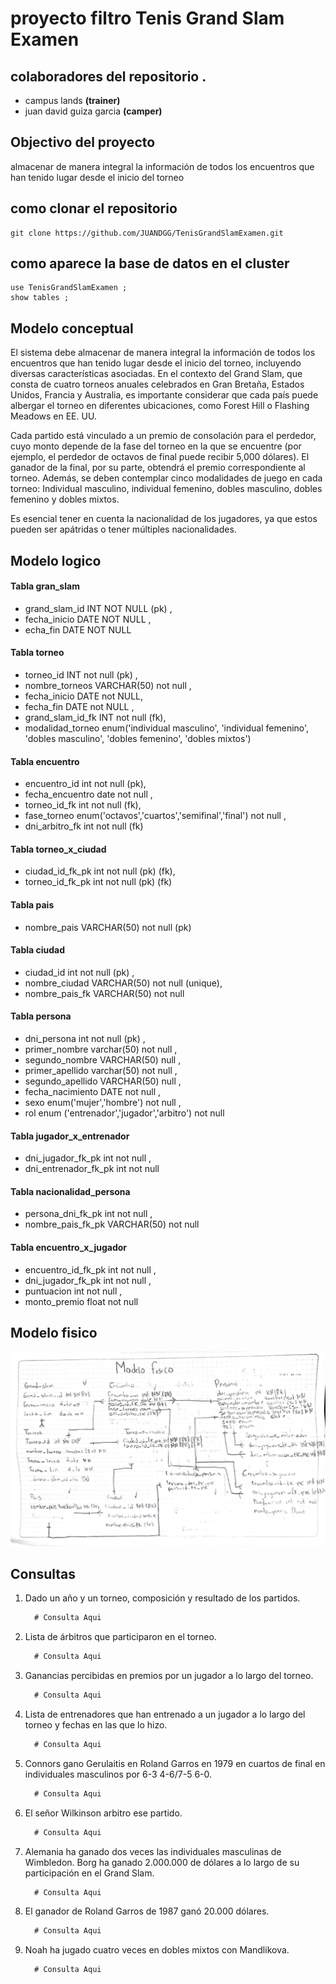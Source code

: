 # proyecto filtro Tenis Grand Slam Examen


## colaboradores del repositorio .
+ campus lands **(trainer)**
+ juan david guiza garcia **(camper)**



## Objectivo del proyecto
almacenar de manera integral la información de todos los encuentros que han tenido lugar desde el inicio del torneo


## como clonar el repositorio 
```
git clone https://github.com/JUANDGG/TenisGrandSlamExamen.git
```


## como aparece la base de datos en el cluster
```
use TenisGrandSlamExamen ;
show tables ;
```

## **Modelo conceptual**

El sistema debe almacenar de manera integral la información de todos los encuentros que han tenido lugar desde el inicio del torneo, incluyendo diversas características asociadas. En el contexto del Grand Slam, que consta de cuatro torneos anuales celebrados en Gran Bretaña, Estados Unidos, Francia y Australia, es importante considerar que cada país puede albergar el torneo en diferentes ubicaciones, como Forest Hill o Flashing Meadows en EE. UU.

Cada partido está vinculado a un premio de consolación para el perdedor, cuyo monto depende de la fase del torneo en la que se encuentre (por ejemplo, el perdedor de octavos de final puede recibir 5,000 dólares). El ganador de la final, por su parte, obtendrá el premio correspondiente al torneo. Además, se deben contemplar cinco modalidades de juego en cada torneo: Individual masculino, individual femenino, dobles masculino, dobles femenino y dobles mixtos.

Es esencial tener en cuenta la nacionalidad de los jugadores, ya que estos pueden ser apátridas o tener múltiples nacionalidades.


## **Modelo logico**

#### Tabla gran_slam
+  grand_slam_id INT NOT NULL (pk) ,
+  fecha_inicio DATE NOT NULL ,
+ echa_fin DATE NOT NULL


#### Tabla  torneo 

+ torneo_id INT not null (pk) ,
+ nombre_torneos VARCHAR(50) not null , 
+ fecha_inicio DATE not NULL,
+ fecha_fin DATE not NULL , 
+ grand_slam_id_fk INT not null (fk),
+ modalidad_torneo enum('individual masculino', 'individual femenino', 'dobles masculino', 'dobles femenino', 'dobles mixtos')


#### Tabla encuentro 

+ encuentro_id int not null (pk),
+ fecha_encuentro date not null  ,
+ torneo_id_fk int not null (fk),
+ fase_torneo enum('octavos','cuartos','semifinal','final') not null ,
+ dni_arbitro_fk int not null (fk)


#### Tabla torneo_x_ciudad 
+  ciudad_id_fk_pk int not null (pk) (fk),
+  torneo_id_fk_pk int not null  (pk) (fk)


#### Tabla pais 
+ nombre_pais VARCHAR(50) not null (pk)


#### Tabla ciudad

+ ciudad_id int not null (pk) ,
+ nombre_ciudad VARCHAR(50) not null (unique),
+ nombre_pais_fk VARCHAR(50) not null

#### Tabla persona 
+ dni_persona int not null  (pk) ,
+ primer_nombre varchar(50) not null  ,
+ segundo_nombre VARCHAR(50) null ,
+ primer_apellido varchar(50) not null , 
+ segundo_apellido VARCHAR(50) null ,
+ fecha_nacimiento DATE not null  ,
+ sexo enum('mujer','hombre') not null ,
+ rol enum ('entrenador','jugador','arbitro') not null


#### Tabla jugador_x_entrenador 
+ dni_jugador_fk_pk int not null ,
+ dni_entrenador_fk_pk int not null 

#### Tabla nacionalidad_persona 
+  persona_dni_fk_pk int not null  ,
+  nombre_pais_fk_pk VARCHAR(50) not null 


#### Tabla encuentro_x_jugador 
 + encuentro_id_fk_pk int not null  ,
 + dni_jugador_fk_pk int not null ,
 + puntuacion int not null ,
 + monto_premio float not null 

## Modelo fisico 

![imagen_modelo_fisico](image/imagen_modelo.jpeg)


## Consultas


1. Dado un año y un torneo, composición y resultado de los partidos.

    ```sql
      # Consulta Aqui
    ```

2. Lista de árbitros que participaron en el torneo.

    ```sql
      # Consulta Aqui
    ```

3. Ganancias percibidas en premios por un jugador a lo largo del torneo.

    ```sql
      # Consulta Aqui
    ```

4. Lista de entrenadores que han entrenado a un jugador a lo largo del torneo y fechas en las que lo hizo.

    ```sql
      # Consulta Aqui
    ```

5. Connors gano Gerulaitis en Roland Garros en 1979 en cuartos de final en individuales masculinos por 6-3 4-6/7-5 6-0.

    ```sql
      # Consulta Aqui
    ```

6. El señor Wilkinson arbitro ese partido.

    ```sql
      # Consulta Aqui
    ```

7. Alemania ha ganado dos veces las individuales masculinas de Wimbledon. Borg ha ganado 2.000.000 de dólares a lo largo de su participación en el Grand Slam.

    ```sql
      # Consulta Aqui
    ```

8. El ganador de Roland Garros de 1987 ganó 20.000 dólares.

    ```sql
      # Consulta Aqui
    ```

9. Noah ha jugado cuatro veces en dobles mixtos con Mandlikova.

    ```sql
      # Consulta Aqui
    ```
